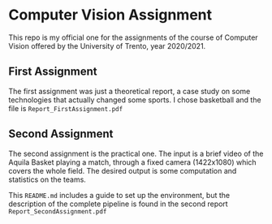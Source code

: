 # Computer Vision Assignment

This repo is my official one for the assignments of the course of Computer Vision offered by the University of Trento, year 2020/2021.

## First Assignment

The first assignment was just a theoretical report, a case study on some technologies that actually changed some sports. I chose basketball and the file is `Report_FirstAssignment.pdf`

## Second Assignment

The second assignment is the practical one. The input is a brief video of the Aquila Basket playing a match, through a fixed camera (1422x1080) which covers the whole field. The desired output is some computation and statistics on the teams.

This `README.md` includes a guide to set up the environment, but the description of the complete pipeline is found in the second report `Report_SecondAssignment.pdf`